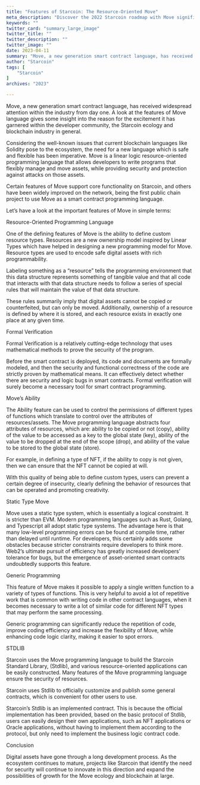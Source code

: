 ```yaml
---
title: "Features of Starcoin: The Resource-Oriented Move"
meta_description: "Discover the 2022 Starcoin roadmap with Move significant milestones and advancements achieved throughout the year."
keywords: ""
twitter_card: "summary_large_image"
twitter_title: ""
twitter_description: ""
twitter_image: ""
date: 2023-04-11
summary: "Move, a new generation smart contract language, has received widespread attention within the industry from day one. ..."
author: "Starcoin"
tags: [
    "Starcoin"
]
archives: "2023"

---
```


Move, a new generation smart contract language, has received widespread attention within the industry from day one. A look at the features of Move language gives some insight into the reason for the excitement it has garnered within the developer community, the Starcoin ecology and blockchain industry in general.

Considering the well-known issues that current blockchain languages like Solidity pose to the ecosystem, the need for a new language which is safe and flexible has been imperative. Move is a linear logic resource-oriented programming language that allows developers to write programs that flexibly manage and move assets, while providing security and protection against attacks on those assets.

Certain features of Move support core functionality on Starcoin, and others have been widely improved on the network, being the first public chain project to use Move as a smart contract programming language.

Let’s have a look at the important features of Move in simple terms:

Resource-Oriented Programming Language

One of the defining features of Move is the ability to define custom resource types. Resources are a new ownership model inspired by Linear Types which have helped in designing a new programming model for Move. Resource types are used to encode safe digital assets with rich programmability.

Labeling something as a “resource” tells the programming environment that this data structure represents something of tangible value and that all code that interacts with that data structure needs to follow a series of special rules that will maintain the value of that data structure.

These rules summarily imply that digital assets cannot be copied or counterfeited, but can only be moved. Additionally, ownership of a resource is defined by where it is stored, and each resource exists in exactly one place at any given time.

Formal Verification

Formal Verification is a relatively cutting-edge technology that uses mathematical methods to prove the security of the program.

Before the smart contract is deployed, its code and documents are formally modeled, and then the security and functional correctness of the code are strictly proven by mathematical means. It can effectively detect whether there are security and logic bugs in smart contracts. Formal verification will surely become a necessary tool for smart contract programming.

Move’s Ability

The Ability feature can be used to control the permissions of different types of functions which translate to control over the attributes of resources/assets. The Move programming language abstracts four attributes of resources, which are: ability to be copied or not (copy), ability of the value to be accessed as a key to the global state (key), ability of the value to be dropped at the end of the scope (drop), and ability of the value to be stored to the global state (store).

For example, in defining a type of NFT, if the ability to copy is not given, then we can ensure that the NFT cannot be copied at will.

With this quality of being able to define custom types, users can prevent a certain degree of insecurity, clearly defining the behavior of resources that can be operated and promoting creativity.

Static Type Move

Move uses a static type system, which is essentially a logical constraint. It is stricter than EVM. Modern programming languages such as Rust, Golang, and Typescript all adopt static type systems. The advantage here is that many low-level programming errors can be found at compile time, rather than delayed until runtime. For developers, this certainly adds some obstacles because stricter constraints require developers to think more. Web2’s ultimate pursuit of efficiency has greatly increased developers’ tolerance for bugs, but the emergence of asset-oriented smart contracts undoubtedly supports this feature.

Generic Programming

This feature of Move makes it possible to apply a single written function to a variety of types of functions. This is very helpful to avoid a lot of repetitive work that is common with writing code in other contract languages, when it becomes necessary to write a lot of similar code for different NFT types that may perform the same processing.

Generic programming can significantly reduce the repetition of code, improve coding efficiency and increase the flexibility of Move, while enhancing code logic clarity, making it easier to spot errors.

STDLIB

Starcoin uses the Move programming language to build the Starcoin Standard Library, (Stdlib), and various resource-oriented applications can be easily constructed. Many features of the Move programming language ensure the security of resources.

Starcoin uses Stdlib to officially customize and publish some general contracts, which is convenient for other users to use.

Starcoin’s Stdlib is an implemented contract. This is because the official implementation has been provided, based on the basic protocol of Stdlib, users can easily design their own applications, such as NFT applications or Oracle applications, without having to implement them according to the protocol, but only need to implement the business logic contract code.

Conclusion

Digital assets have gone through a long development process. As the ecosystem continues to mature, projects like Starcoin that identify the need for security will continue to innovate in this direction and expand the possibilities of growth for the Move ecology and blockchain at large.

